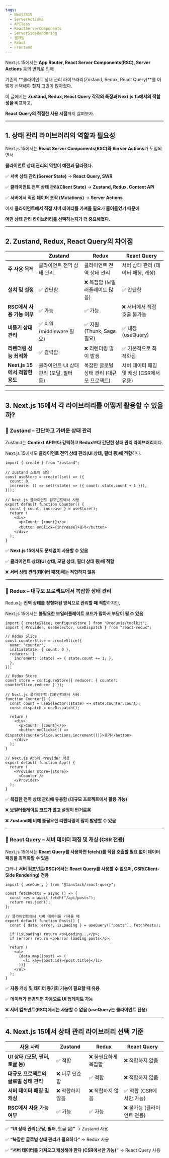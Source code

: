 ```yaml
---
tags:
  - NextJS15
  - ServerActions
  - APIless
  - ReactServerComponents
  - ServerSideRendering
  - 웹개발
  - React
  - Frontend
---
```

Next.js 15에서는 **App Router, React Server Components(RSC), Server Actions** 등의 변화로 인해

기존의 **클라이언트 상태 관리 라이브러리(Zustand, Redux, React Query)**를 어떻게 선택해야 할지 고민이 많아졌다.

  

이 글에서는 **Zustand, Redux, React Query 각각의 특징과 Next.js 15에서의 적합성을 비교**하고,

**React Query의 적절한 사용 시점**까지 살펴보자.

---

## **1. 상태 관리 라이브러리의 역할과 필요성**

  

Next.js 15에서는 **React Server Components(RSC)와 Server Actions**가 도입되면서

**클라이언트 상태 관리의 역할이 예전과 달라졌다.**

  

✅ **서버 상태 관리(Server State)** → **React Query, SWR**

✅ **클라이언트 전역 상태 관리(Client State)** → **Zustand, Redux, Context API**

✅ **서버에서 직접 데이터 조작 (Mutations)** → **Server Actions**

  

이제 **클라이언트에서 직접 서버 데이터를 가져올 필요가 줄어들었기 때문에**

**어떤 상태 관리 라이브러리를 선택하는지가 더 중요해졌다.**

---

## **2. Zustand, Redux, React Query의 차이점**

| |**Zustand**|**Redux**|**React Query**|
|---|---|---|---|
|**주 사용 목적**|클라이언트 전역 상태 관리|클라이언트 전역 상태 관리|서버 상태 관리 (데이터 패칭, 캐싱)|
|**설치 및 설정**|✅ 간단함|❌ 복잡함 (보일러플레이트 많음)|✅ 간단함|
|**RSC에서 사용 가능 여부**|✅ 가능|✅ 가능|❌ 서버에서 직접 호출 불가능|
|**비동기 상태 관리**|✅ 지원 (middleware 필요)|✅ 지원 (Thunk, Saga 필요)|✅ 내장 (useQuery)|
|**리렌더링 성능 최적화**|✅ 강력함|❌ 리렌더링 많이 발생|✅ 기본적으로 최적화됨|
|**Next.js 15에서 적합한 용도**|클라이언트 UI 상태 관리 (모달, 필터 등)|복잡한 글로벌 상태 관리 (대규모 프로젝트)|서버 데이터 패칭 및 캐싱 (CSR에서 유용)|
  

---

## **3. Next.js 15에서 각 라이브러리를 어떻게 활용할 수 있을까?**

  

### **📌 Zustand – 간단하고 가벼운 상태 관리**

  

Zustand는 **Context API보다 강력하고 Redux보다 간단한 상태 관리 라이브러리**이다.

Next.js 15에서도 **클라이언트 전역 상태 관리(UI 상태, 필터 등)에 적합**하다.

```
import { create } from "zustand";

// Zustand 스토어 정의
const useStore = create((set) => ({
  count: 0,
  increase: () => set((state) => ({ count: state.count + 1 })),
}));

// Next.js 클라이언트 컴포넌트에서 사용
export default function Counter() {
  const { count, increase } = useStore();
  return (
    <div>
      <p>Count: {count}</p>
      <button onClick={increase}>증가</button>
    </div>
  );
}
```

✅ **Next.js 15에서도 문제없이 사용할 수 있음**

✅ **클라이언트 상태(UI 상태, 모달 상태, 필터 상태 등)에 적합**

❌ **서버 상태 관리(데이터 패칭)에는 적합하지 않음**

---

### **📌 Redux – 대규모 프로젝트에서 복잡한 상태 관리**

  

Redux는 **전역 상태를 정형화된 방식으로 관리할 때 적합**하지만,

Next.js 15에서는 **불필요한 보일러플레이트 코드가 많아서 부담이 될 수 있음**

```
import { createSlice, configureStore } from "@reduxjs/toolkit";
import { Provider, useSelector, useDispatch } from "react-redux";

// Redux Slice
const counterSlice = createSlice({
  name: "counter",
  initialState: { count: 0 },
  reducers: {
    increment: (state) => { state.count += 1; },
  },
});

// Redux Store
const store = configureStore({ reducer: { counter: counterSlice.reducer } });

// Next.js 클라이언트 컴포넌트에서 사용
function Counter() {
  const count = useSelector((state) => state.counter.count);
  const dispatch = useDispatch();

  return (
    <div>
      <p>Count: {count}</p>
      <button onClick={() => dispatch(counterSlice.actions.increment())}>증가</button>
    </div>
  );
}

// Next.js App에 Provider 적용
export default function App() {
  return (
    <Provider store={store}>
      <Counter />
    </Provider>
  );
}
```

✅ **복잡한 전역 상태 관리에 유용함 (대규모 프로젝트에서 활용 가능)**

❌ **보일러플레이트 코드가 많고 설정이 번거로움**

❌ **Zustand에 비해 불필요한 리렌더링이 많이 발생할 수 있음**

---

### **📌 React Query – 서버 데이터 패칭 및 캐싱 (CSR 전용)**

  

Next.js 15에서는 **React Query를 사용하면 fetch()를 직접 호출할 필요 없이 데이터 패칭을 최적화할 수 있음**

그러나 **서버 컴포넌트(RSC)에서는 React Query를 사용할 수 없으며, CSR(Client-Side Rendering) 전용**

```
import { useQuery } from "@tanstack/react-query";

const fetchPosts = async () => {
  const res = await fetch("/api/posts");
  return res.json();
};

// 클라이언트에서 서버 데이터를 가져올 때
export default function Posts() {
  const { data, error, isLoading } = useQuery(["posts"], fetchPosts);

  if (isLoading) return <p>Loading...</p>;
  if (error) return <p>Error loading posts</p>;

  return (
    <ul>
      {data.map((post) => (
        <li key={post.id}>{post.title}</li>
      ))}
    </ul>
  );
}
```

✅ **자동 캐싱 및 데이터 동기화 기능이 필요할 때 유용**

✅ **데이터가 변경되면 자동으로 UI 업데이트 가능**

❌ **서버 컴포넌트(RSC)에서는 사용할 수 없음 (useQuery는 클라이언트 전용)**

---

## **4. Next.js 15에서 상태 관리 라이브러리 선택 기준**

|**사용 사례**|**Zustand**|**Redux**|**React Query**|
|---|---|---|---|
|**UI 상태 (모달, 필터, 토글 등)**|✅ 적합|❌ 불필요하게 복잡함|❌ 적합하지 않음|
|**대규모 프로젝트의 글로벌 상태 관리**|❌ 너무 단순함|✅ 적합|❌ 적합하지 않음|
|**서버 데이터 패칭 및 캐싱**|❌ 적합하지 않음|❌ 적합하지 않음|✅ 적합 (CSR에서만 가능)|
|**RSC에서 사용 가능 여부**|✅ 가능|✅ 가능|❌ 불가능 (클라이언트 전용)|
✅ **“UI 상태 관리(모달, 필터, 토글 등)”** → Zustand 사용

✅ **“복잡한 글로벌 상태 관리가 필요하다”** → Redux 사용

✅ **“서버 데이터를 가져오고 캐싱해야 한다 (CSR에서만 가능)”** → React Query 사용